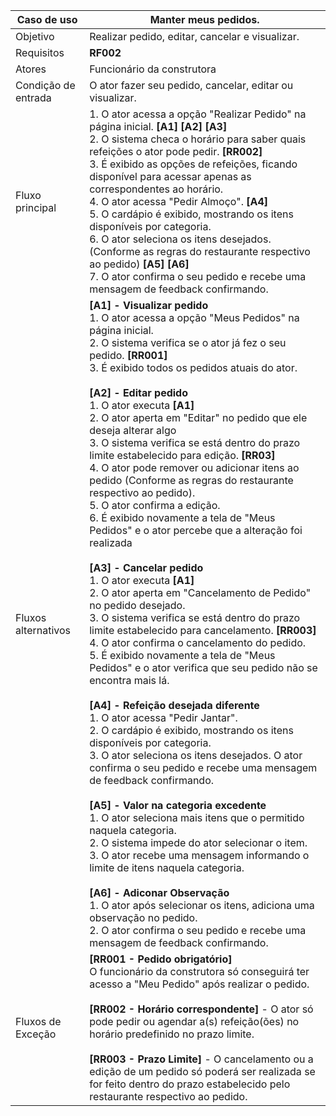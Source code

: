 | Caso de uso         | Manter meus pedidos.                                                                                                                                                                                                                                                                                                                                                                                                                                                                                                                                                                                    |
| ------------------- | ------------------------------------------------------------------------------------------------------------------------------------------------------------------------------------------------------------------------------------------------------------------------------------------------------------------------------------------------------------------------------------------------------------------------------------------------------------------------------------------------------------------------------------------------------------------------------------------------- |
| Objetivo            | Realizar pedido, editar, cancelar e visualizar.                                                                                                                                                                                                                                                                                                                                                                                                                                                                                                                                                             |
| Requisitos          | **RF002**                                                                                                                                                                                                                                                                                                                                                                                                                                                                                                                                                                             |
| Atores              | Funcionário da construtora                                                                                                                                                                                                                                                                                                                                                                                                                                                                                                                                                                        |
| Condição de entrada | O ator fazer seu pedido, cancelar, editar ou visualizar.                                                                                                                                                                                                                                                                                                                                                                                                                                                                                                                                               |
| Fluxo principal     | 1. O ator acessa a opção "Realizar Pedido" na página inicial. **[A1]** **[A2]** **[A3]** <br> 2. O sistema checa o horário para saber quais refeições o ator pode pedir. **[RR002]** <br> 3.  É exibido as opções de refeições, ficando disponível para acessar apenas as correspondentes ao horário. <br> 4. O ator acessa "Pedir Almoço". **[A4]** <br> 5. O cardápio é exibido, mostrando os itens disponíveis por categoria. <br> 6.  O ator seleciona os itens desejados. (Conforme as regras do restaurante respectivo ao pedido) **[A5]** **[A6]** <br> 7. O ator confirma o seu pedido e recebe uma mensagem de feedback confirmando. 
| Fluxos alternativos |**[A1] - Visualizar pedido** <br> 1. O ator acessa a opção "Meus Pedidos" na página inicial. <br> 2. O sistema verifica se o ator já fez o seu pedido. **[RR001]** <br> 3. É exibido todos os pedidos atuais do ator. <br><br> **[A2] - Editar pedido** <br> 1. O ator executa **[A1]** <br> 2. O ator aperta em "Editar" no pedido que ele deseja alterar algo <br> 3.  O sistema verifica se está dentro do prazo limite estabelecido para edição. **[RR03]** <br> 4. O ator pode remover ou adicionar itens ao pedido (Conforme as regras do restaurante respectivo ao pedido). <br> 5. O ator confirma a edição. <br> 6. É exibido novamente a tela de "Meus Pedidos" e o ator percebe que a alteração foi realizada <br><br> **[A3] - Cancelar pedido** <br> 1. O ator executa **[A1]** <br> 2. O ator aperta em "Cancelamento de Pedido" no pedido desejado. <br> 3. O sistema verifica se está dentro do prazo limite estabelecido para cancelamento. **[RR003]** <br> 4. O ator confirma o cancelamento do pedido. <br> 5. É exibido novamente a tela de "Meus Pedidos" e o ator verifica que seu pedido não se encontra mais lá.  <br><br> **[A4] - Refeição desejada diferente** <br> 1. O ator acessa "Pedir Jantar". <br> 2. O cardápio é exibido, mostrando os itens disponíveis por categoria. <br> 3. O ator seleciona os itens desejados. O ator confirma o seu pedido e recebe uma mensagem de feedback confirmando. <br><br> **[A5] - Valor na categoria excedente** <br> 1. O ator seleciona mais itens que o permitido naquela categoria. <br> 2. O sistema impede do ator selecionar o item. <br> 3. O ator recebe uma mensagem informando o limite de itens naquela categoria. <br><br> **[A6] - Adiconar Observação** <br> 1. O ator após selecionar os itens, adiciona uma observação no pedido. <br> 2. O ator confirma o seu pedido e recebe uma mensagem de feedback confirmando.                                                                                                                                                                                                                                                                                                                                     |
| Fluxos de Exceção   | **[RR001 - Pedido obrigatório]** <br> O funcionário da construtora só conseguirá ter acesso a "Meu Pedido" após realizar o pedido. <br><br> **[RR002 - Horário correspondente]**  - O ator só pode pedir ou agendar a(s) refeição(ões) no horário predefinido no prazo limite.  <br><br> **[RR003 - Prazo Limite]** - O cancelamento ou a edição de um pedido só poderá ser realizada se for feito dentro do prazo estabelecido pelo restaurante respectivo ao pedido.                                                                                                                                                                                                                                                                                                                    |
